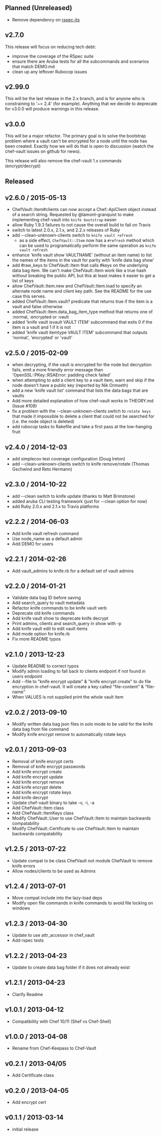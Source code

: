 ## Planned (Unreleased)

* Remove dependency on [rspec-its](https://github.com/rspec/rspec-its)

## v2.7.0

This release will focus on reducing tech debt:

* improve the coverage of the RSpec suite
* ensure there are Aruba tests for all the subcommands and scenarios that match DEMO.md
* clean up any leftover Rubocop issues

## v2.99.0

This will be the last release in the 2.x branch, and is for anyone who
is constraining to '~> 2.4' (for example).  Anything that we decide to
deprecate for v3.0.0 will produce warnings in this release.

## v3.0.0

This will be a major refactor.  The primary goal is to solve the bootstrap
problem where a vault can't be encrypted for a node until the node has been
created.  Exactly how we will do that is open to discussion (watch the
chef-vault issues on github for news).

This release will also remove the chef-vault 1.x commands (encrypt/decrypt)

## Released

## v2.6.0 / 2015-05-13

* ChefVault::Item#clients can now accept a Chef::ApiClient object instead of a search string.  Requested by @lamont-granquist to make implementing chef-vault into `knife bootstrap` easier
* allow Ruby 1.9.3 failures to not cause the overall build to fail on Travis
* switch to latest 2.0.x, 2.1.x, and 2.2.x releases of Ruby
* add --clean-unknown-clients switch to `knife vault refresh`
  * as a side effect, `ChefVault::Item` now has a `#refresh` method which can be used to programatically perform the same operation as `knife vault refresh`
* enhance 'knife vault show VAULTNAME' (without an item name) to list the names of the items in the vault for parity with 'knife data bag show'
* add #raw_keys to ChefVault::Item that calls #keys on the underlying data bag item.  We can't make ChefVault::Item work like a true hash without breaking the public API, but this at least makes it easier to get a list of keys
* allow ChefVault::Item.new and ChefVault::Item.load to specify an alternate node name and client key path.  See the README for the use case this serves.
* added ChefVault::Item.vault? predicate that returns true if the item is a vault and false otherwise
* added ChefVault::Item.data_bag_item_type method that returns one of :normal, :encrypted or :vault
* added 'knife vault isvault VAULT ITEM' subcommand that exits 0 if the item is a vault and 1 if it is not
* added 'knife vault itemtype VAULT ITEM' subcommand that outputs 'normal', 'encrypted' or 'vault'

## v2.5.0 / 2015-02-09

* when decrypting, if the vault is encrypted for the node but decryption fails, emit a more friendly error message than 'OpenSSL::PKey::RSAError: padding check failed'
* when attempting to add a client key to a vault item, warn and skip if the node doesn't have a public key (reported by Nik Ormseth)
* add a new 'knife vault list' command that lists the data bags that are vaults
* Add more detailed explanation of how chef-vault works in THEORY.md (Issue #109)
* fix a problem with the --clean-unknown-clients switch to `rotate keys` that made it impossible to delete a client that could not be searched for (i.e. the node object is deleted)
* add rubocop tasks to Rakefile and take a first pass at the low-hanging fruit

## v2.4.0 / 2014-12-03

* add simplecov test coverage configuration (Doug Ireton)
* add --clean-unknown-clients switch to knife remove/rotate (Thomas Gschwind and Reto Hermann)

## v2.3.0 / 2014-10-22

* add --clean switch to knife update (thanks to Matt Brimstone)
* added aruba CLI testing framework (just for --clean option for now)
* add Ruby 2.0.x and 2.1.x to Travis platforms

## v2.2.2 / 2014-06-03

* Add knife vault refresh command
* Use node_name as a default admin
* Add DEMO for users

## v2.2.1 / 2014-02-26

* Add vault_admins to knife.rb for a default set of vault admins

## v2.2.0 / 2014-01-21

* Validate data bag ID before saving
* Add search_query to vault metadata
* Refactor knife commands to be knife vault verb
* Deprecate old knife commands
* Add knife vault show to deprecate knife decrypt
* Print admins, clients and search_query in show with -p
* Add knife vault edit to edit vault items
* Add mode option for knife.rb
* Fix more README typos

## v2.1.0 / 2013-12-23

* Update README to correct typos
* Modify admin loading to fall back to clients endpoint if not found in users endpoint
* Add --file to "knife encrypt update" & "knife encrypt create" to do file encryption in chef-vault.  It will create a key called "file-content" & "file-name"
* When VALUES is not supplied print the whole vault item

## v2.0.2 / 2013-09-10

* Modify written data bag json files in solo mode to be valid for the knife data bag from file command
* Modify knife encrypt remove to automatically rotate keys

## v2.0.1 / 2013-09-03

* Removal of knife encrypt certs
* Removal of knife encrypt passwords
* Add knife encrypt create
* Add knife encrypt update
* Add knife encrypt remove
* Add knife encrypt delete
* Add knife encrypt rotate keys
* Add knife decrypt
* Update chef-vault binary to take -v, -i, -a
* Add ChefVault::Item class
* Add ChefVault::ItemKeys class
* Modify ChefVault::User to use ChefVault::Item to maintain backwards compatability
* Modify ChefVault::Certificate to use ChefVault::Item to maintain backwards compatability

## v1.2.5 / 2013-07-22

* Update compat to be class ChefVault not module ChefVault to remove knife errors
* Allow nodes/clients to be used as Admins

## v1.2.4 / 2013-07-01

* Move compat include into the lazy-load deps
* Modify open file commands in knife commands to avoid file locking on windows

## v1.2.3 / 2013-04-30

* Update to use attr_accessor in chef_vault
* Add rspec tests

## v1.2.2 / 2013-04-23

* Update to create data bag folder if it does not already exist

## v1.2.1 / 2013-04-23

* Clarify Readme

## v1.0.1 / 2013-04-12

* Compatibility with Chef 10/11 (Shef vs Chef-Shell)

## v1.0.0 / 2013-04-08

* Rename from Chef-Keepass to Chef-Vault

## v0.2.1 / 2013-04/05

* Add Certificate class

## v0.2.0 / 2013-04-05

* Add encrypt cert

## v0.1.1 / 2013-03-14

* initial release
